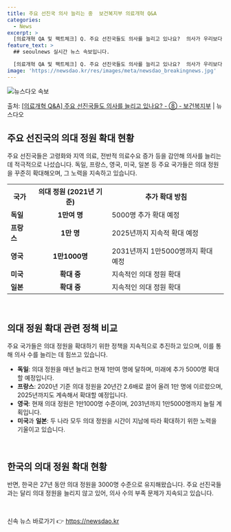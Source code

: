 ```yaml
---
title: 주요 선진국 의사 늘리는 중  보건복지부 의료개혁 Q&A
categories:
  - News
excerpt: >
  [의료개혁 QA 및 팩트체크] Q. 주요 선진국들도 의사를 늘리고 있나요?  의사가 우리보다 많지만 더 늘리…
feature_text: >
  ## seoulnews 실시간 뉴스 속보입니다.

  [의료개혁 QA 및 팩트체크] Q. 주요 선진국들도 의사를 늘리고 있나요?  의사가 우리보다 많지만 더 늘리…
image: 'https://newsdao.kr/res/images/meta/newsdao_breakingnews.jpg'
---
```


![뉴스다오 속보](https://newsdao.kr/res/images/meta/newsdao_breakingnews.jpg)

<p>출처: <a href="https://newsdao.kr/3417" rel="dofollow">[의료개혁 Q&A] 주요 선진국들도 의사를 늘리고 있나요? - ⑧ - 보건복지부</a> | 뉴스다오</p>

<h2 data-ke-size="size26">주요 선진국의 의대 정원 확대 현황</h2>
<p data-ke-size="size16">주요 선진국들은 고령화와 지역 의료, 전반적 의료수요 증가 등을 감안해 의사를 늘리는데 적극적으로 나섰습니다. 독일, 프랑스, 영국, 미국, 일본 등 주요 국가들은 의대 정원을 꾸준히 확대해오며, 그 노력을 지속하고 있습니다.
</p>
<table>
  <tr>
    <th>국가</th>
    <th>의대 정원 (2021년 기준)</th>
    <th>추가 확대 방침</th>
  </tr>
  <tr>
    <td><b>독일</b></td>
    <td style="text-align: center; height: 17px;"><b>1만여 명</b></td>
    <td>5000명 추가 확대 예정</td>
  </tr>
  <tr>
    <td><b>프랑스</b></td>
    <td style="text-align: center; height: 17px;"><b>1만 명</b></td>
    <td>2025년까지 지속적 확대 예정</td>
  </tr>
  <tr>
    <td><b>영국</b></td>
    <td style="text-align: center; height: 17px;"><b>1만1000명</b></td>
    <td>2031년까지 1만5000명까지 확대 예정</td>
  </tr>
  <tr>
    <td><b>미국</b></td>
    <td style="text-align: center; height: 17px;"><b>확대 중</b></td>
    <td>지속적인 의대 정원 확대</td>
  </tr>
  <tr>
    <td><b>일본</b></td>
    <td style="text-align: center; height: 17px;"><b>확대 중</b></td>
    <td>지속적인 의대 정원 확대</td>
  </tr>
</table>
<p data-ke-size="size16">&nbsp;</p>

<h2 data-ke-size="size26">의대 정원 확대 관련 정책 비교</h2>
<p data-ke-size="size16">주요 국가들은 의대 정원을 확대하기 위한 정책을 지속적으로 추진하고 있으며, 이를 통해 의사 수를 늘리는 데 힘쓰고 있습니다. </p>
<ul>
  <li><b>독일</b>: 의대 정원을 매년 늘리고 현재 1만여 명에 달하며, 미래에 추가 5000명 확대할 예정입니다.</li>
  <li><b>프랑스</b>: 2020년 기준 의대 정원을 20년간 2.6배로 끌어 올려 1만 명에 이르렀으며, 2025년까지도 계속해서 확대할 예정입니다.</li>
  <li><b>영국</b>: 현재 의대 정원은 1만1000명 수준이며, 2031년까지 1만5000명까지 늘릴 계획입니다. </li>
  <li><b>미국</b>과 <b>일본</b>: 두 나라 모두 의대 정원을 시간이 지남에 따라 확대하기 위한 노력을 기울이고 있습니다.</li>
</ul>
<p data-ke-size="size16">&nbsp;</p>

<h2 data-ke-size="size26">한국의 의대 정원 확대 현황</h2>
<p data-ke-size="size16">반면, 한국은 27년 동안 의대 정원을 3000명 수준으로 유지해왔습니다. 주요 선진국들과는 달리 의대 정원을 늘리지 않고 있어, 의사 수의 부족 문제가 지속되고 있습니다.</p>
<p data-ke-size="size16">&nbsp;</p> 

신속 뉴스 바로가기 👉 <a href="https://newsdao.kr" rel="dofollow">https://newsdao.kr</a>


